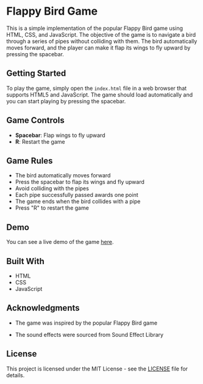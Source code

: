 # Flappy Bird Game

This is a simple implementation of the popular Flappy Bird game using HTML, CSS, and JavaScript. The objective of the game is to navigate a bird through a series of pipes without colliding with them. The bird automatically moves forward, and the player can make it flap its wings to fly upward by pressing the spacebar.

## Getting Started

To play the game, simply open the `index.html` file in a web browser that supports HTML5 and JavaScript. The game should load automatically and you can start playing by pressing the spacebar.

## Game Controls

- **Spacebar**: Flap wings to fly upward
- **R**: Restart the game

## Game Rules

- The bird automatically moves forward
- Press the spacebar to flap its wings and fly upward
- Avoid colliding with the pipes
- Each pipe successfully passed awards one point
- The game ends when the bird collides with a pipe
- Press "R" to restart the game

## Demo

You can see a live demo of the game [here](https://example.com/flappy-bihttps://codepen.io/Nischal-Comstock/full/poxgGXOrd-game).

## Built With

- HTML
- CSS
- JavaScript

## Acknowledgments

- The game was inspired by the popular Flappy Bird game

- The sound effects were sourced from Sound Effect Library

## License

This project is licensed under the MIT License - see the [LICENSE](LICENSE) file for details.

